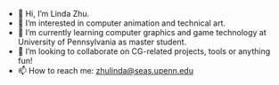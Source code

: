 - 👋 Hi, I’m Linda Zhu.
- 👀 I’m interested in computer animation and technical art.
- 🌱 I’m currently learning computer graphics and game technology at University of Pennsylvania as master student.
- 💞️ I’m looking to collaborate on CG-related projects, tools or anything fun!
- 📫 How to reach me: zhulinda@seas.upenn.edu

<!---
LinDadaism/LinDadaism is a ✨ special ✨ repository because its `README.md` (this file) appears on your GitHub profile.
You can click the Preview link to take a look at your changes.
--->
